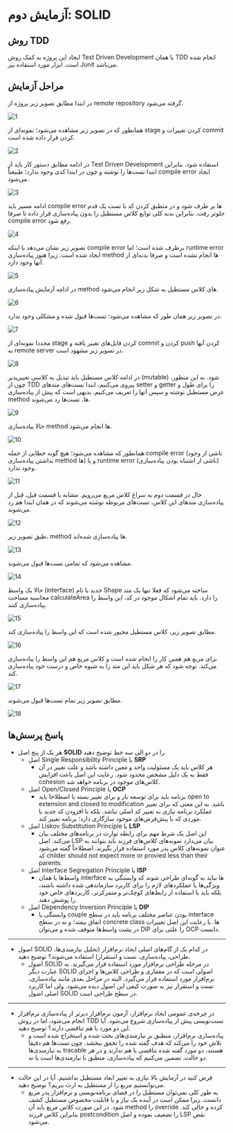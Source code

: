 # آزمایش دوم: SOLID
## روش TDD
ایجاد این پروژه به کمک روش Test Driven Development یا همان TDD انجام شده است. ابزار مورد استفاده نیز Junit می‌باشد.
## مراحل آزمایش
در ابتدا مطابق تصویر زیر پروژه از remote repository گرفته می‌شود.

![1](https://github.com/soleyman79/SE_Lab2/assets/59166192/e6f5bebd-84b2-4c96-bb17-5edbbf35bef0)

همانطور که در تصویر زیر مشاهده می‌شود؛ نمونه‌ای از stage کردن تغییرات و commit کردن قرار داده شده است.

![2](https://github.com/soleyman79/SE_Lab2/assets/59166192/3aa77d20-8b90-4d4f-ab9d-d382c31d35a4)

در ادامه مطابق دستور کار باید از Test Driven Development استفاده شود. بنابراین ابتدا تست‌ها را نوشته و چون در ابتدا کدی وجود ندارد؛ طبیعتاً compile error ایجاد می‌شود.

![3](https://github.com/soleyman79/SE_Lab2/assets/59166192/e11dd3d4-bddb-4908-a6fe-4d147fd53e5f)

ادامه مسیر باید compile error ها بر طرف شود و در منطبق کردن کد با تست یک قدم جلوتر رفت. بنابراین بدنه کلی توابع کلاس مستطیل را بدون پیاده‌سازی قرار داده تا صرفا compile error رفع شود.

![4](https://github.com/soleyman79/SE_Lab2/assets/59166192/f7a9723b-a0de-49bd-a8e3-411023bf8b6a)

تصویر زیر نشان می‌دهد با اینکه compile error برطرف شده است؛ اما runtime error ایجاد شده است. زیرا هنوز پیاده‌سازی method ها انجام نشده است و صرفا بدنه‌ای از آنها وجود دارد.

![5](https://github.com/soleyman79/SE_Lab2/assets/59166192/fc04ba64-514b-470c-92fe-149bb68d6729)

در ادامه آزمایش پیاده‌سازی method های کلاس مستطیل به شکل زیر انجام می‌شود.

![6](https://github.com/soleyman79/SE_Lab2/assets/59166192/775869fb-9d6d-4dfa-9ff9-1276d28d6758)

در تصویر زیر همان طور که مشاهده می‌شود؛ تست‌ها قبول شده و مشکلی وجود ندارد.

![7](https://github.com/soleyman79/SE_Lab2/assets/59166192/3bf21fb3-b492-4de2-ab1d-44b60c35cf39)

مجددا نمونه‌ای از stage کردن فایل‌های تغییر یافته و commit کردن و push کردن آنها به remote server در تصویر زیر مشهود است.

![8](https://github.com/soleyman79/SE_Lab2/assets/59166192/c86177c1-8cb4-4c19-ba83-7dcc517bc5b4)

در ادامه کلاس مستطیل باید تبدیل به کلاسی تغییرپذیر (mutable) شود. به این منظور، چون از TDD پیروی می‌کنیم، ابتدا تست‌های متدهای setter و getter را برای طول و عرض مستطیل نوشته و سپس آنها را تعریف می‌کنیم. بدیهی است که پیش از پیاده‌سازی method ها، تست‌ها رد می‌شوند.

![9](https://github.com/soleyman79/SE_Lab2/assets/59166192/8f7b8837-c108-45d1-92b5-2411e24b2682)

حالا پیاده‌سازی method ها انجام می‌شود.

![10](https://github.com/soleyman79/SE_Lab2/assets/59166192/8e0e451b-5f0f-4293-9fcf-64b12293c419)

همانطور که مشاهده می‌شود؛ هیچ گونه خطایی از جمله compile error (ناشی از وجود نداشتن پیاده‌سازی method ها) و یا runtime error (ناشی از اشتباه بودن پیاده‌سازی) وجود ندارد.

![11](https://github.com/soleyman79/SE_Lab2/assets/59166192/35ad3c49-a06e-48ba-9b1f-b754ea9247ca)

حال در قسمت دوم به سراغ کلاس مربع می‌رویم. مشابه با قسمت قبل، قبل از پیاده‌سازی متدهای این کلاس، تست‌های مربوطه نوشته می‌شوند که در همان ابتدا هم رد می‌شوند.

![12](https://github.com/soleyman79/SE_Lab2/assets/59166192/5a049b2e-8dc8-4bd4-a04c-d62ff947087b)

طبق تصویر زیر، method ها پیاده‌سازی شده‌اند.

![13](https://github.com/soleyman79/SE_Lab2/assets/59166192/a28c5881-ce57-43d8-ab10-9e129dae4966)

مشاهده می‌شود که تمامی تست‌ها قبول می‌شوند.

![14](https://github.com/soleyman79/SE_Lab2/assets/59166192/60002853-93e3-49b9-8e70-10f788819a7a)

حالا یک واسط (interface) جدید با نام Shape ساخته می‌شود که فعلا تنها یک متد محاسبه مساحت calculateArea را دارد. باید تمام اشکال موجود در کد، این واسط را پیاده‌سازی کنند.

![15](https://github.com/soleyman79/SE_Lab2/assets/59166192/0902f2ab-7cdf-49fa-ad59-c9e8903c9049)

مطابق تصویر زیر، کلاس مستطیل مجبور شده است که این واسط را پیاده‌سازی کند.

![16](https://github.com/soleyman79/SE_Lab2/assets/59166192/d2563163-40a8-4f67-9480-05dc87796634)

برای مربع هم همین کار را انجام شده است و کلاس مربع هم این واسط را پیاده‌سازی می‌کند. توجه شود که هر شکل باید این متد را به شیوه خاص و درست خود پیاده‌سازی کند.

![17](https://github.com/soleyman79/SE_Lab2/assets/59166192/2a70213a-2528-4363-970b-b51a8d22f2e5)

مطابق تصویر زیر تمام تست‌ها قبول می‌شوند.

![18](https://github.com/soleyman79/SE_Lab2/assets/59166192/e4d7e4b6-3a23-4192-893b-742798924c06)






## پاسخ پرسش‌ها
+ هر یک از پنج اصل **SOLID** را در دو الی سه خط توضیح دهید.
  + اصل Single Responsibility Principle یا **SRP**
    + هر کلاس باید یک مسئولیت واحد و معین داشته باشد و علت تغییر در آن فقط به یک دلیل مشخص محدود شود. رعایت این اصل باعث افزایش cohesion کلاس‌های موجود در برنامه خواهد شد.
  + اصل Open/Closed Principle یا **OCP**
    + برنامه باید برای توسعه باز و برای تغییر بسته یا اصطلاحا باید open to extension and closed to modification باشد. به این معنی که برای تغییر عملکرد برنامه نیازی به تغییر کد اصلی نباشد. بلکه با افزودن کد جدید یا موردی که با پیش‌فرض‌های موجود سازگاری دارد؛ برنامه تغییر کند.
  + اصل Liskov Substitution Principle یا **LSP**
    + این اصل یک شرط مهم برای رابطه توارث در برنامه‌های مختلف بیان می‌کند. اصل LSP بیان می‌دارد نمونه‌های کلاس‌های فرزند باید بتوانند به عنوان نمونه‌های کلاس پدر مورد استفاده قرار بگیرند. اصطلاحاً گفته می‌شود که childer should not expect more or provied less than their parents.
  + اصل Interface Segregation Principle یا **ISP**
    + واسط‌ها یا همان interface ها نباید به گونه‌ای طراحی شوند که وابستگی به ویژگی‌ها یا عملکردهای لازم را برای کاربرد سازماندهی شده داشته باشند، بلکه باید با استفاده از رابط‌های کوچک‌تر و متمرکزتر، کاربردهای خاص خود را پوشش دهند.
  + اصل Dependency Inversion Principle یا **DIP**
    + وابستگی یا couple بودن عناصر مختلف برنامه باید در سطح interface اتفاق بیفتد؛ و نه در سطح concrete class ها. با رعایت این اصل تغییرات در پشت واسط‌ها متوقف شده و می‌توان DIP را علتی برای OCP دانست.
---
+  اصول SOLID در کدام یک از گام‌های اصلی ایجاد نرم‌افزار (تحلیل نیازمندی‌ها، طراحی، پیاده‌سازی، تست و استقرار) استفاده می‌شوند؟ توضیح دهید.
    + اصول SOLID در مرحله طراحی نرم‌افزار مورد استفاده قرار می‌گیرند. به عبارت دیگر SOLID اصولی است که در معماری و طراحی کلاس‌ها و اجزای نرم‌افزار مورد استفاده قرار می‌گیرد. البته در مراحل بعدی مانند پیاده‌سازی، تست و استقرار نیز به صورت کیفی این اصول دیده می‌شود. ولی اما کاربرد اصلی اصول SOLID در سطح طراحی است.
---
+  در چرخه‌ی عمومی ایجاد نرم‌افزار، آزمون نرم‌افزار دیرتر از پیاده‌سازی نرم‌افزار انجام می‌شود، اما در روش TDD تست‌نویسی پیش از پیاده‌سازی شروع می‌شود. آیا این دو مورد با هم تناقضی دارند؟ توضیح دهید.
    + پیاده‌سازی نرم‌افزار، منطبق بر نیازمندی‌های بحث شده و استخراج شده است و تلاش خود را می‌کند که هدف گفته شده را تحقق ببخشد. چون تست‌ها هم دقیقا به نیازمندی‌ها tracable هستند، دو مورد گفته شده تناقضی با هم ندارند و در هر دو حالت، تضمین می‌کنیم که پیاده‌سازی، منطبق با نیازمندی‌ها است یا نه.
---
+ فرض کنید در آزمایش بالا نیازی به تغییر ابعاد مستطیل نداشتیم. آیا در این حالت می‌توانستیم مربع را از مستطیل به ارث ببریم؟ توضیح دهید.
  + به طور کلی نمی‌توان مستطیل را در فضای برنامه‌نویسی و نرم‌افزار پدر مربع دانست. زیرا ممکن است در آینده یک نیاز و یا قابلیت مخصوص مستطیل کشف شود. در این صورت کلاس مربع باید آن method را override کرده و خالی کند. بنابراین کلاس فرزند postcondition را تضعیف نموده و اصل LSP نقض می‌شود.
